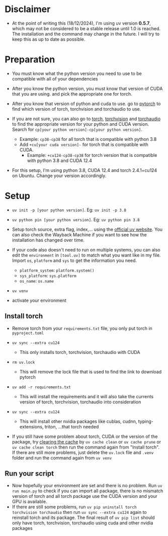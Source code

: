 # Disclaimer

- At the point of writing this (18/12/2024), I'm using uv version **0.5.7**, which may not be considered to be a stable release until 1.0 is reached. The installation and the command may change in the future. I will try to keep this as up to date as possible.

# Preparation

- You must know what the python version you need to use to be compatible with all of your dependencies
- After you know the python version, you must know that version of CUDA that you are using. and pick the appropriate one for torch.
- After you know that version of python and cuda to use. go to [pytorch](https://pytorch.org/get-started/previous-versions/) to find which version of torch, torchvision and torchaudio to use.
- If you are not sure, you can also go to [torch](https://download.pytorch.org/whl/torch), [torchvision](https://download.pytorch.org/whl/torchvision) and [torchaudio](https://download.pytorch.org/whl/torchaudio) to find the appropriate version for your python and CUDA version. Search for `cp[your python version]-cp[your python version]`. 
    - Example: `cp38-cp38` for all torch that is compatible with python 3.8
    - Add `+cu[your cuda version]-` for torch that is compatible with CUDA.
        - Example: `+cu124-cp38-cp38` for torch version that is compatible with python 3.8 and CUDA 12.4

- For this setup, I'm using python 3.8, CUDA 12.4 and torch 2.4.1+cu124 on Ubuntu. Change your version accordingly.

# Setup

- `uv init -p [your python version]`. Eg: `uv init -p 3.8`
- `uv python pin [your python version]`. Eg: `uv python pin 3.8`

- Setup torch source, extra flag, index,... using the [official uv website](https://docs.astral.sh/uv/guides/integration/pytorch/#configuring-accelerators-with-optional-dependencies). You can also check the Wayback Machine if you want to see how the installation has changed over time.

- If your code also doesn't need to run on multiple systems, you can also edit the `environment` in `[tool.uv]` to match what you want like in my file. Import `os`, `platform` and `sys` to get the information you need.
    - `platform_system`: `platform.system()`
    - `sys_platform`: `sys.platform`
    - `os_name`: `os.name`

- `uv venv`

- activate your environment

## Install torch

- Remove torch from your `requirements.txt` file, you only put torch in `pyproject.toml`

- `uv sync --extra cu124`
    - This only installs torch, torchvision, torchaudio with CUDA
- `rm uv.lock`
    - This will remove the lock file that is used to find the link to download pytorch
- `uv add -r requirements.txt`
    - This will install the requirements and it will also take the currents version of torch, torchvision, torchaudio into consideration
- `uv sync --extra cu124`
    - This will install other nvidia packages like cublas, cudnn, typing-extensions, triton, ...that torch needed

- If you still have some problem about torch, CUDA or the version of the package, try [clearing the cache](https://docs.astral.sh/uv/concepts/cache/#clearing-the-cache) by `uv cache clean` or `uv cache prune` or `uv cache clean torch` then run the command again from "Install torch". If there are still more problems, just delete the `uv.lock` file and `.venv` folder and run the command again from `uv venv`

## Run your script

- Now hopefully your environment are set and there is no problem. Run `uv run main.py` to check if you can import all package, there is no mismatch version of torch and all torch package use the CUDA version and your GPU is available.
- If there are still some problems, run `uv pip uninstall torch torchvision torchaudio` then run `uv sync --extra cu124` again to reinstall torch and its package. The final result of `uv pip list` should only have torch, torchvision, torchaudio using cuda and other nvidia packages
